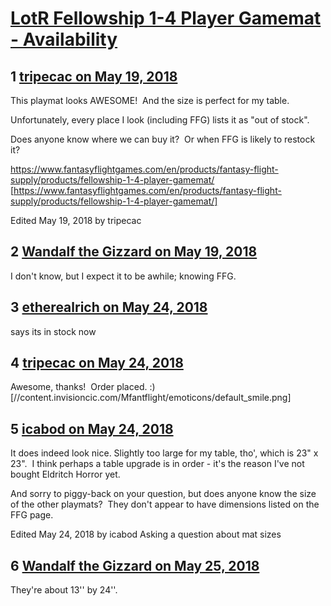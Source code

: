 # [LotR Fellowship 1-4 Player Gamemat - Availability](https://community.fantasyflightgames.com/topic/276233-lotr-fellowship-1-4-player-gamemat-availability/)

## 1 [tripecac on May 19, 2018](https://community.fantasyflightgames.com/topic/276233-lotr-fellowship-1-4-player-gamemat-availability/?do=findComment&comment=3339610)

This playmat looks AWESOME!  And the size is perfect for my table.

Unfortunately, every place I look (including FFG) lists it as "out of stock".

Does anyone know where we can buy it?  Or when FFG is likely to restock it?

https://www.fantasyflightgames.com/en/products/fantasy-flight-supply/products/fellowship-1-4-player-gamemat/ [https://www.fantasyflightgames.com/en/products/fantasy-flight-supply/products/fellowship-1-4-player-gamemat/]

Edited May 19, 2018 by tripecac

## 2 [Wandalf the Gizzard on May 19, 2018](https://community.fantasyflightgames.com/topic/276233-lotr-fellowship-1-4-player-gamemat-availability/?do=findComment&comment=3339745)

I don't know, but I expect it to be awhile; knowing FFG.

## 3 [etherealrich on May 24, 2018](https://community.fantasyflightgames.com/topic/276233-lotr-fellowship-1-4-player-gamemat-availability/?do=findComment&comment=3347481)

says its in stock now

## 4 [tripecac on May 24, 2018](https://community.fantasyflightgames.com/topic/276233-lotr-fellowship-1-4-player-gamemat-availability/?do=findComment&comment=3347489)

Awesome, thanks!  Order placed. :) [//content.invisioncic.com/Mfantflight/emoticons/default_smile.png]

## 5 [icabod on May 24, 2018](https://community.fantasyflightgames.com/topic/276233-lotr-fellowship-1-4-player-gamemat-availability/?do=findComment&comment=3347503)

It does indeed look nice. Slightly too large for my table, tho', which is 23" x 23".  I think perhaps a table upgrade is in order - it's the reason I've not bought Eldritch Horror yet.

And sorry to piggy-back on your question, but does anyone know the size of the other playmats?  They don't appear to have dimensions listed on the FFG page.

Edited May 24, 2018 by icabod
Asking a question about mat sizes

## 6 [Wandalf the Gizzard on May 25, 2018](https://community.fantasyflightgames.com/topic/276233-lotr-fellowship-1-4-player-gamemat-availability/?do=findComment&comment=3347910)

They're about 13'' by 24''.


